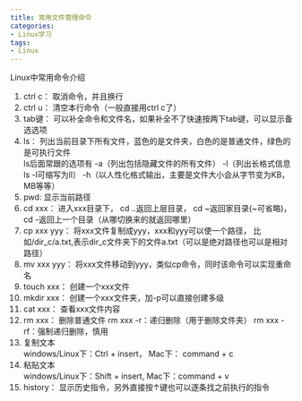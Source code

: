 ```yaml
---
title: 常用文件管理命令
categories:
- Linux学习
tags:
- Linux
---
```

Linux中常用命令介绍   
1. ctrl c： 取消命令，并且换行
2. ctrl u： 清空本行命令（一般直接用ctrl c了）
3. tab键： 可以补全命令和文件名，如果补全不了快速按两下tab键，可以显示备选选项
4. ls： 列出当前目录下所有文件，蓝色的是文件夹，白色的是普通文件，绿色的是可执行文件  
    ls后面常跟的选项有 -a（列出包括隐藏文件的所有文件） -l（列出长格式信息ls -l可缩写为ll） -h（以人性化格式输出，主要是文件大小会从字节变为KB，MB等等）
5. pwd: 显示当前路径
6. cd xxx： 进入xxx目录下， cd ..返回上层目录， cd \~返回家目录(\~可省略)， cd -返回上一个目录（从哪切换来的就返回哪里）
7. cp xxx yyy： 将xxx文件复制成yyy，xxx和yyy可以使一个路径， 比如/dir_c/a.txt,表示dir_c文件夹下的文件a.txt（可以是绝对路径也可以是相对路径）
8. mv xxx yyy： 将xxx文件移动到yyy，类似cp命令，同时该命令可以实现重命名
9. touch xxx： 创建一个xxx文件
10. mkdir xxx： 创建一个xxx文件夹，加-p可以直接创建多级
11. cat xxx： 查看xxx文件内容
12. rm xxx： 删除普通文件 rm xxx -r：递归删除（用于删除文件夹） rm xxx -rf：强制递归删除，慎用
13. 复制文本  
    windows/Linux下：Ctrl + insert， Mac下： command + c
14. 粘贴文本  
    windows/Linux下：Shift + insert, Mac下：command + v
15. history： 显示历史指令，另外直接按↑键也可以逐条找之前执行的指令